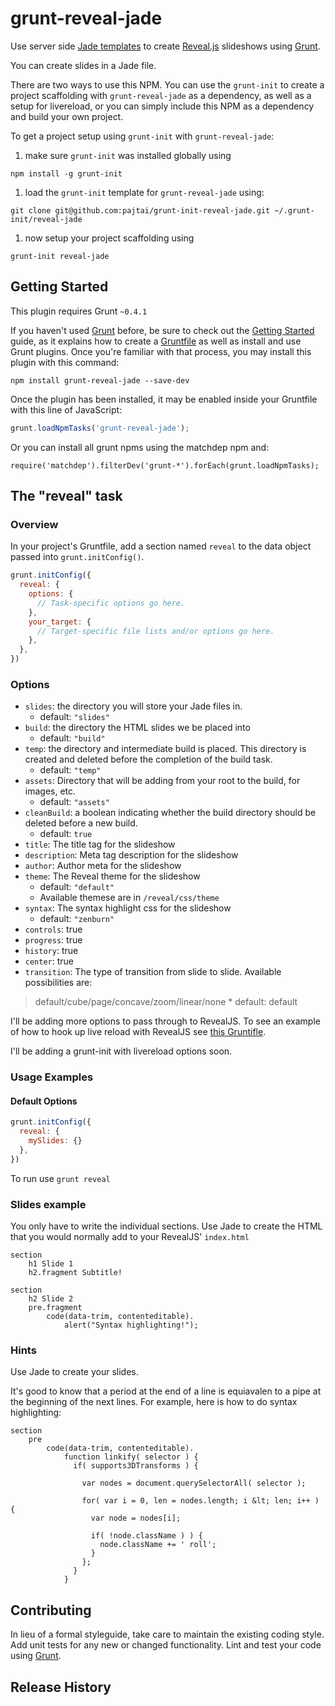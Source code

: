 # grunt-reveal-jade

Use server side [Jade templates](http://jade-lang.com/) to create [Reveal.js](http://lab.hakim.se/reveal-js/) slideshows
using [Grunt](http://gruntjs.com/).

You can create slides in a Jade file.

There are two ways to use this NPM. You can use the `grunt-init` to create a project scaffolding
with `grunt-reveal-jade` as a dependency, as well as a setup for livereload, or you can
simply include this NPM as a dependency and build your own project.

To get a project setup using `grunt-init` with `grunt-reveal-jade`:

1. make sure `grunt-init` was installed globally using  

  ```
  npm install -g grunt-init
  ```
1. load the `grunt-init` template for `grunt-reveal-jade` using:  

  ```
  git clone git@github.com:pajtai/grunt-init-reveal-jade.git ~/.grunt-init/reveal-jade  
  ```
1. now setup your project scaffolding using  

  ```
  grunt-init reveal-jade
  ```

## Getting Started
This plugin requires Grunt `~0.4.1`

If you haven't used [Grunt](http://gruntjs.com/) before, be sure to check out the [Getting Started](http://gruntjs.com/getting-started) guide, as it explains how to create a [Gruntfile](http://gruntjs.com/sample-gruntfile) as well as install and use Grunt plugins. Once you're familiar with that process, you may install this plugin with this command:

```shell
npm install grunt-reveal-jade --save-dev
```

Once the plugin has been installed, it may be enabled inside your Gruntfile with this line of JavaScript:

```js
grunt.loadNpmTasks('grunt-reveal-jade');
```

Or you can install all grunt npms using the matchdep npm and:

```
require('matchdep').filterDev('grunt-*').forEach(grunt.loadNpmTasks);
```

## The "reveal" task

### Overview
In your project's Gruntfile, add a section named `reveal` to the data object passed into `grunt.initConfig()`.

```js
grunt.initConfig({
  reveal: {
    options: {
      // Task-specific options go here.
    },
    your_target: {
      // Target-specific file lists and/or options go here.
    },
  },
})
```

### Options

* `slides`: the directory you will store your Jade files in.
    * default: `"slides"`
* `build`: the directory the HTML slides we be placed into
    * default: `"build"`
* `temp`: the directory and intermediate build is placed. This directory is created and
deleted before the completion of the build task.
    * default: `"temp"`
* `assets`: Directory that will be adding from your root to the build, for images, etc.
    * default: `"assets"`
* `cleanBuild`: a boolean indicating whether the build directory should be deleted before
a new build.
    * default: `true`
* `title`: The title tag for the slideshow
* `description`: Meta tag description for the slideshow
* `author`: Author meta for the slideshow
* `theme`: The Reveal theme for the slideshow
    * default: `"default"`
    * Available themese are in `/reveal/css/theme`
* `syntax`: The syntax highlight css for the slideshow
    * default: `"zenburn"`
* `controls`: true
* `progress`: true
* `history`: true
* `center`: true
* `transition`: The type of transition from slide to slide. Available possibilities are:
> default/cube/page/concave/zoom/linear/none
    * default: default

I'll be adding more options to pass through to RevealJS. To see an example of how to hook up
live reload with RevealJS see [this Gruntifle](https://github.com/pajtai/jsToolChain/blob/master/Gruntfile.js).

I'll be adding a grunt-init with livereload options soon.

### Usage Examples

#### Default Options

```js
grunt.initConfig({
  reveal: {
    mySlides: {}
  },
})
```

To run use `grunt reveal`

### Slides example

You only have to write the individual sections. Use Jade to create the HTML that you would
normally add to your RevealJS' `index.html`

```
section
    h1 Slide 1
    h2.fragment Subtitle!

section
    h2 Slide 2
    pre.fragment
        code(data-trim, contenteditable).
            alert("Syntax highlighting!");
```

### Hints

Use Jade to create your slides.

It's good to know that a period at the end of a line is equiavalen to a pipe at the beginning of
the next lines. For example, here is how to do syntax highlighting:

```
section
    pre
        code(data-trim, contenteditable).
            function linkify( selector ) {
              if( supports3DTransforms ) {

                var nodes = document.querySelectorAll( selector );

                for( var i = 0, len = nodes.length; i &lt; len; i++ ) {
                  var node = nodes[i];

                  if( !node.className ) ) {
                    node.className += ' roll';
                  }
                };
              }
            }
```

## Contributing
In lieu of a formal styleguide, take care to maintain the existing coding style. Add unit tests for any new or changed functionality. Lint and test your code using [Grunt](http://gruntjs.com/).

## Release History



